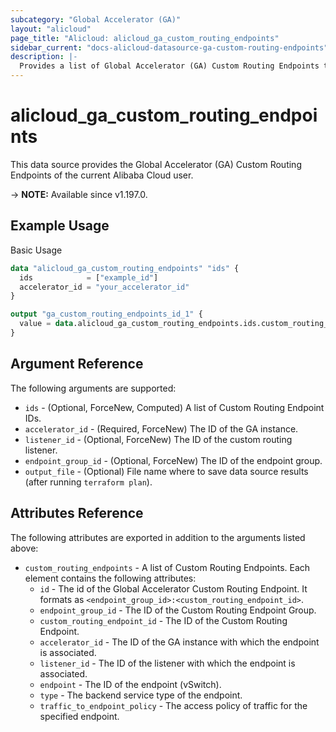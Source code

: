 ```yaml
---
subcategory: "Global Accelerator (GA)"
layout: "alicloud"
page_title: "Alicloud: alicloud_ga_custom_routing_endpoints"
sidebar_current: "docs-alicloud-datasource-ga-custom-routing-endpoints"
description: |-
  Provides a list of Global Accelerator (GA) Custom Routing Endpoints to the user.
---
```


# alicloud_ga_custom_routing_endpoints

This data source provides the Global Accelerator (GA) Custom Routing Endpoints of the current Alibaba Cloud user.

-> **NOTE:** Available since v1.197.0.

## Example Usage

Basic Usage

```terraform
data "alicloud_ga_custom_routing_endpoints" "ids" {
  ids            = ["example_id"]
  accelerator_id = "your_accelerator_id"
}

output "ga_custom_routing_endpoints_id_1" {
  value = data.alicloud_ga_custom_routing_endpoints.ids.custom_routing_endpoints.0.id
}
```

## Argument Reference

The following arguments are supported:

* `ids` - (Optional, ForceNew, Computed) A list of Custom Routing Endpoint IDs.
* `accelerator_id` - (Required, ForceNew) The ID of the GA instance.
* `listener_id` - (Optional, ForceNew) The ID of the custom routing listener.
* `endpoint_group_id` - (Optional, ForceNew) The ID of the endpoint group.
* `output_file` - (Optional) File name where to save data source results (after running `terraform plan`).

## Attributes Reference

The following attributes are exported in addition to the arguments listed above:

* `custom_routing_endpoints` - A list of Custom Routing Endpoints. Each element contains the following attributes:
  * `id` - The id of the Global Accelerator Custom Routing Endpoint. It formats as `<endpoint_group_id>:<custom_routing_endpoint_id>`.
  * `endpoint_group_id` - The ID of the Custom Routing Endpoint Group.
  * `custom_routing_endpoint_id` - The ID of the Custom Routing Endpoint.
  * `accelerator_id` - The ID of the GA instance with which the endpoint is associated.
  * `listener_id` - The ID of the listener with which the endpoint is associated.
  * `endpoint` - The ID of the endpoint (vSwitch).
  * `type` - The backend service type of the endpoint.
  * `traffic_to_endpoint_policy` - The access policy of traffic for the specified endpoint.
  